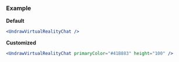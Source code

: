 ### Example

**Default**
```jsx
<UndrawVirtualRealityChat />
```

**Customized**
```jsx
<UndrawVirtualRealityChat primaryColor="#41B883" height="100" />
```
